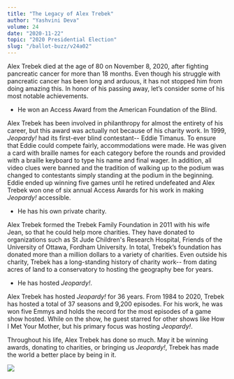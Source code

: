 ```yaml
---
title: "The Legacy of Alex Trebek"
author: "Yashvini Deva"
volume: 24
date: "2020-11-22"
topic: "2020 Presidential Election"
slug: "/ballot-buzz/v24a02"
---
```


Alex Trebek died at the age of 80 on November 8, 2020, after fighting pancreatic cancer for more than 18 months. Even though his struggle with pancreatic cancer has been long and arduous, it has not stopped him from doing amazing this. In honor of his passing away, let’s consider some of his most notable achievements.

* He won an Access Award from the American Foundation of the Blind.

Alex Trebek has been involved in philanthropy for almost the entirety of his career, but this award was actually not because of his charity work. In 1999, *Jeopardy!* had its first-ever blind contestant-- Eddie Timanus. To ensure that Eddie could compete fairly, accommodations were made. He was given a card with braille names for each category before the rounds and provided with a braille keyboard to type his name and final wager. In addition, all video clues were banned and the tradition of walking up to the podium was changed to contestants simply standing at the podium in the beginning. Eddie ended up winning five games until he retired undefeated and Alex Trebek won one of six annual Access Awards for his work in making *Jeopardy!* accessible.

* He has his own private charity.

Alex Trebek formed the Trebek Family Foundation in 2011 with his wife Jean, so that he could help more charities. They have donated to organizations such as St Jude Children's Research Hospital, Friends of the University of Ottawa, Fordham University. In total, Trebek’s foundation has donated more than a million dollars to a variety of charities. Even outside his charity, Trebek has a long-standing history of charity work-- from dating acres of land to a conservatory to hosting the geography bee for years.

* He has hosted *Jeopardy!*.

Alex Trebek has hosted *Jeopardy!* for 36 years. From 1984 to 2020, Trebek has hosted a total of 37 seasons and 9,200 episodes. For his work, he was won five Emmys and holds the record for the most episodes of a game show hosted. While on the show, he guest starred for other shows like How I Met Your Mother, but his primary focus was hosting *Jeopardy!*.

Throughout his life, Alex Trebek has done so much. May it be winning awards, donating to charities, or bringing us *Jeopardy!*, Trebek has made the world a better place by being in it.

![](./img/v23a02img.jpg)